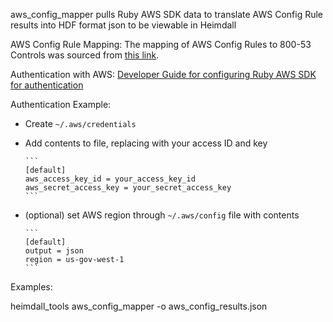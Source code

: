   aws_config_mapper pulls Ruby AWS SDK data to translate AWS Config Rule results into HDF format json to be viewable in Heimdall

AWS Config Rule Mapping:
  The mapping of AWS Config Rules to 800-53 Controls was sourced from [this link](https://docs.aws.amazon.com/config/latest/developerguide/operational-best-practices-for-nist-800-53_rev_4.html).
  
Authentication with AWS:
  [Developer Guide for configuring Ruby AWS SDK for authentication](https://docs.aws.amazon.com/sdk-for-ruby/v3/developer-guide/setup-config.html)

  Authentication Example:
  
  - Create `~/.aws/credentials`
  - Add contents to file, replacing with your access ID and key 

        ```
        [default]
        aws_access_key_id = your_access_key_id
        aws_secret_access_key = your_secret_access_key
        ```

  - (optional) set AWS region through `~/.aws/config` file with contents

        ```
        [default]
        output = json
        region = us-gov-west-1
        ```

Examples:

  heimdall_tools aws_config_mapper -o aws_config_results.json
